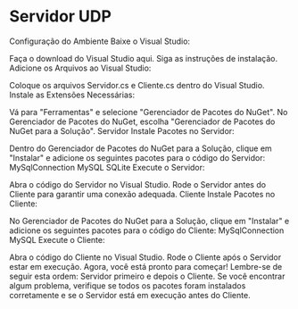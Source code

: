 # Servidor UDP
Configuração do Ambiente
Baixe o Visual Studio:

Faça o download do Visual Studio aqui.
Siga as instruções de instalação.
Adicione os Arquivos ao Visual Studio:

Coloque os arquivos Servidor.cs e Cliente.cs dentro do Visual Studio.
Instale as Extensões Necessárias:

Vá para "Ferramentas" e selecione "Gerenciador de Pacotes do NuGet".
No Gerenciador de Pacotes do NuGet, escolha "Gerenciador de Pacotes do NuGet para a Solução".
Servidor
Instale Pacotes no Servidor:

Dentro do Gerenciador de Pacotes do NuGet para a Solução, clique em "Instalar" e adicione os seguintes pacotes para o código do Servidor:
MySqlConnection
MySQL
SQLite
Execute o Servidor:

Abra o código do Servidor no Visual Studio.
Rode o Servidor antes do Cliente para garantir uma conexão adequada.
Cliente
Instale Pacotes no Cliente:

No Gerenciador de Pacotes do NuGet para a Solução, clique em "Instalar" e adicione os seguintes pacotes para o código do Cliente:
MySqlConnection
MySQL
Execute o Cliente:

Abra o código do Cliente no Visual Studio.
Rode o Cliente após o Servidor estar em execução.
Agora, você está pronto para começar! Lembre-se de seguir esta ordem: Servidor primeiro e depois o Cliente. Se você encontrar algum problema, verifique se todos os pacotes foram instalados corretamente e se o Servidor está em execução antes do Cliente.
 
